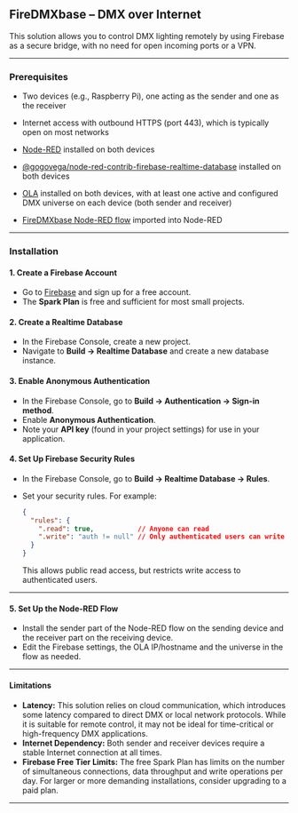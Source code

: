 ## FireDMXbase – DMX over Internet

This solution allows you to control DMX lighting remotely by using Firebase as a secure bridge, with no need for open incoming ports or a VPN.

---

### Prerequisites

- Two devices (e.g., Raspberry Pi), one acting as the sender and one as the receiver
- Internet access with outbound HTTPS (port 443), which is typically open on most networks
- [Node-RED](https://nodered.org) installed on both devices
- [@gogovega/node-red-contrib-firebase-realtime-database](https://flows.nodered.org/node/@gogovega/node-red-contrib-firebase-realtime-database) installed on both devices
- [OLA](https://www.openlighting.org/ola/) installed on both devices, with at least one active and configured DMX universe on each device (both sender and receiver)

- [FireDMXbase Node-RED flow](firedmxbase.json) imported into Node-RED

---

### Installation


#### 1. Create a Firebase Account
- Go to [Firebase](https://firebase.google.com/) and sign up for a free account.
- The **Spark Plan** is free and sufficient for most small projects.

#### 2. Create a Realtime Database
- In the Firebase Console, create a new project.
- Navigate to **Build → Realtime Database** and create a new database instance.

#### 3. Enable Anonymous Authentication
- In the Firebase Console, go to **Build → Authentication → Sign-in method**.
- Enable **Anonymous Authentication**.
- Note your **API key** (found in your project settings) for use in your application.

#### 4. Set Up Firebase Security Rules
- In the Firebase Console, go to **Build → Realtime Database → Rules**.
- Set your security rules. For example:

    ```json
    {
      "rules": {
        ".read": true,           // Anyone can read
        ".write": "auth != null" // Only authenticated users can write
      }
    }
    ```

    This allows public read access, but restricts write access to authenticated users.

---

#### 5. Set Up the Node-RED Flow

- Install the sender part of the Node-RED flow on the sending device and the receiver part on the receiving device.
- Edit the Firebase settings, the OLA IP/hostname and the universe in the flow as needed.

---

#### Limitations

- **Latency:** This solution relies on cloud communication, which introduces some latency compared to direct DMX or local network protocols. While it is suitable for remote control, it may not be ideal for time-critical or high-frequency DMX applications.
- **Internet Dependency:** Both sender and receiver devices require a stable Internet connection at all times.
- **Firebase Free Tier Limits:** The free Spark Plan has limits on the number of simultaneous connections, data throughput and write operations per day. For larger or more demanding installations, consider upgrading to a paid plan.

---
